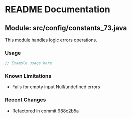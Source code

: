# README Documentation

## Module: src/config/constants_73.java

This module handles logic errors operations.

### Usage

```javascript
// Example usage here
```

### Known Limitations

- Fails for empty input Null/undefined errors

### Recent Changes

- Refactored in commit 988c2b5a
